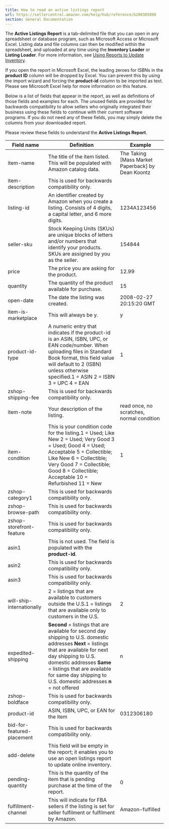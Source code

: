 ```yaml
---
title: How to read an active listings report
url: https://sellercentral.amazon.com/help/hub/reference/G200385890
section: General Documentation
---
```


The **Active Listings Report** is a tab-delimited file that you can open in
any spreadsheet or database program, such as Microsoft Access or Microsoft
Excel. Listing data and file columns can then be modified within the
spreadsheet, and uploaded at any time using the **Inventory Loader** or
**Listing Loader**. For more information, see [Using Reports to Update
Inventory](/gp/help/200388940).

If you open the report in Microsoft Excel, the leading zeroes for ISBNs in the
**product ID** column will be dropped by Excel. You can prevent this by using
the import wizard and forcing the **product-id** column to be imported as
text. Please see Microsoft Excel help for more information on this feature.

Below is a list of fields that appear in the report, as well as definitions of
those fields and examples for each. The unused fields are provided for
backwards compatibility to allow sellers who originally integrated their
business using these fields to continue with their current software programs.
If you do not need any of these fields, you may simply delete the columns from
your downloaded report.

Please review these fields to understand the **Active Listings Report**.

Field name | Definition | Example  
---|---|---  
item-name | The title of the item listed. This will be populated with Amazon catalog data. | The Taking [Mass Market Paperback] by Dean Koontz  
item-description | This is used for backwards compatibility only. | &#xA0;  
listing-id | An identifier created by Amazon when you create a listing. Consists of 4 digits, a capital letter, and 6 more digits. | 1234A123456  
seller-sku | Stock Keeping Units (SKUs) are unique blocks of letters and/or numbers that identify your products. SKUs are assigned by you as the seller. | 154844  
price | The price you are asking for the product. | 12.99  
quantity | The quantity of the product available for purchase. | 15  
open-date | The date the listing was created. | 2008-02-27 20:15:20 GMT  
item-is-marketplace | This will always be y. | y  
product-id-type | A numeric entry that indicates if the product-id is an ASIN, ISBN, UPC, or EAN code/number. When uploading files in Standard Book format, this field value will default to 2 (ISBN) unless otherwise specified.1 = ASIN 2 = ISBN 3 = UPC 4 = EAN | 1  
zshop-shipping-fee | This is used for backwards compatibility only. | &#xA0;  
item-note | Your description of the listing. | read once, no scratches, normal condition  
item-condition | This is your condition code for the listing.1 = Used; Like New 2 = Used; Very Good 3 = Used; Good 4 = Used; Acceptable 5 = Collectible; Like New 6 = Collectible; Very Good 7 = Collectible; Good 8 = Collectible; Acceptable 10 = Refurbished 11 = New | 1  
zshop-category1 | This is used for backwards compatibility only. | &#xA0;  
zshop-browse-path | This is used for backwards compatibility only. | &#xA0;  
zshop-storefront-feature | This is used for backwards compatibility only. | &#xA0;  
asin1 | This is not used. The field is populated with the **product-id**. | &#xA0;  
asin2 | This is used for backwards compatibility only. | &#xA0;  
asin3 | This is used for backwards compatibility only. | &#xA0;  
will-ship-internationally | 2 = listings that are available to customers outside the U.S.1 = listings that are available only to customers in the U.S. | 2  
expedited-shipping | **Second** = listings that are available for second day shipping to U.S. domestic addresses **Next** = listings that are available for next day shipping to U.S. domestic addresses **Same** = listings that are available for same day shipping to U.S. domestic addresses **n** = not offered | n  
zshop-boldface | This is used for backwards compatibility only. | &#xA0;  
product-id | ASIN, ISBN, UPC, or EAN for the item | 0312306180  
bid-for-featured-placement | This is used for backwards compatibility only. | &#xA0;  
add-delete | This field will be empty in the report; it enables you to use an open listings report to update online inventory. | &#xA0;  
pending-quantity | This is the quantity of the item that is pending purchase at the time of the report. | 0  
fulfillment-channel | This will indicate for FBA sellers if the listing is set for seller fulfilment or fulfilment by Amazon. | Amazon-fulfilled

